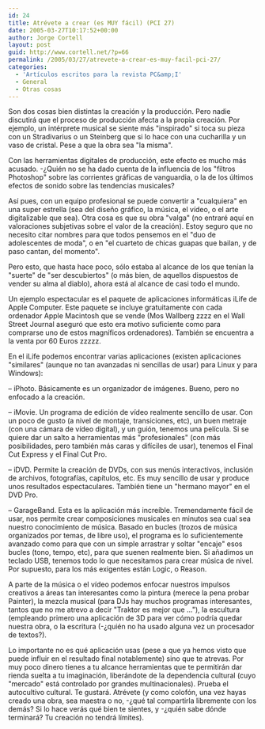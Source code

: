 ```yaml
---
id: 24
title: Atrévete a crear (es MUY fácil) (PCI 27)
date: 2005-03-27T10:17:52+00:00
author: Jorge Cortell
layout: post
guid: http://www.cortell.net/?p=66
permalink: /2005/03/27/atrevete-a-crear-es-muy-facil-pci-27/
categories:
  - 'Artí­culos escritos para la revista PC&amp;I'
  - General
  - Otras cosas
---
```

Son dos cosas bien distintas la creación y la producción. Pero nadie discutirá que el proceso de producción afecta a la propia creación. Por ejemplo, un intérprete musical se siente más "inspirado" si toca su pieza con un Stradivarius o un Steinberg que si lo hace con una cucharilla y un vaso de cristal. Pese a que la obra sea "la misma".

Con las herramientas digitales de producción, este efecto es mucho más acusado. -¿Quién no se ha dado cuenta de la influencia de los "filtros Photoshop" sobre las corrientes gráficas de vanguardia, o la de los últimos efectos de sonido sobre las tendencias musicales?

Así­ pues, con un equipo profesional se puede convertir a "cualquiera" en una super estrella (sea del diseño gráfico, la música, el ví­deo, o el arte digitalizable que sea). Otra cosa es que su obra "valga" (no entraré aquí­ en valoraciones subjetivas sobre el valor de la creación). Estoy seguro que no necesito citar nombres para que todos pensemos en el "duo de adolescentes de moda", o en "el cuarteto de chicas guapas que bailan, y de paso cantan, del momento".

Pero esto, que hasta hace poco, sólo estaba al alcance de los que tení­an la "suerte" de "ser descubiertos" (o más bien, de aquellos dispuestos de vender su alma al diablo), ahora está al alcance de casi todo el mundo.

Un ejemplo espectacular es el paquete de aplicaciones informáticas iLife de Apple Computer. Este paquete se incluye gratuitamente con cada ordenador Apple Macintosh que se vende (Mos Wallberg zzzz en el Wall Street Journal aseguró que esto era motivo suficiente como para comprarse uno de estos magní­ficos ordenadores). También se encuentra a la venta por 60 Euros zzzzz.

En el iLife podemos encontrar varias aplicaciones (existen aplicaciones "similares" (aunque no tan avanzadas ni sencillas de usar) para Linux y para Windows):

– iPhoto. Básicamente es un organizador de imágenes. Bueno, pero no enfocado a la creación.
  
– iMovie. Un programa de edición de ví­deo realmente sencillo de usar. Con un poco de gusto (a nivel de montaje, transiciones, etc), un buen metraje (con una cámara de ví­deo digital), y un guión, tenemos una pelí­cula. Si se quiere dar un salto a herramientas más "profesionales" (con más posibilidades, pero también más caras y difí­ciles de usar), tenemos el Final Cut Express y el Final Cut Pro.
  
– iDVD. Permite la creación de DVDs, con sus menús interactivos, inclusión de archivos, fotografí­as, capí­tulos, etc. Es muy sencillo de usar y produce unos resultados espectaculares. También tiene un "hermano mayor" en el DVD Pro.
  
– GarageBand. Esta es la aplicación más increí­ble. Tremendamente fácil de usar, nos permite crear composiciones musicales en minutos sea cual sea nuestro conocimiento de música. Basado en bucles (trozos de música organizados por temas, de libre uso), el programa es lo suficientemente avanzado como para que con un simple arrastrar y soltar "encaje" esos bucles (tono, tempo, etc), para que suenen realmente bien. Si añadimos un teclado USB, tenemos todo lo que necesitamos para crear música de nivel. Por supuesto, para los más exigentes están Logic, o Reason.

A parte de la música o el ví­deo podemos enfocar nuestros impulsos creativos a áreas tan interesantes como la pintura (merece la pena probar Painter), la mezcla musical (para DJs hay muchos programas interesantes, tantos que no me atrevo a decir "Traktor es mejor que ..."), la escultura (empleando primero una aplicación de 3D para ver cómo podrí­a quedar nuestra obra, o la escritura (-¿quién no ha usado alguna vez un procesador de textos?).

Lo importante no es qué aplicación usas (pese a que ya hemos visto que puede influir en el resultado final notablemente) sino que te atrevas. Por muy poco dinero tienes a tu alcance herramientas que te permitirán dar rienda suelta a tu imaginación, liberándote de la dependencia cultural (cuyo "mercado" está controlado por grandes multinacionales). Prueba el autocultivo cultural. Te gustará. Atrévete (y como colofón, una vez hayas creado una obra, sea maestra o no, -¿qué tal compartirla libremente con los demás? Si lo hace verás qué bien te sientes, y -¿quién sabe dónde terminará? Tu creación no tendrá lí­mites).